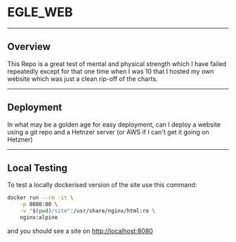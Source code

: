 # EGLE_WEB

---

## Overview

This Repo is a great test of mental and physical strength which I have failed repeatedly except for that one time when I was 10 that I hosted my own website which was just a clean rip-off of the charts.

---

## Deployment

In what may be a golden age for easy deployment, can I deploy a website using a git repo and a Hetnzer server (or AWS if I can't get it going on Hetzner)

---

## Local Testing

To test a locally dockerised version of the site use this command:

```sh
docker run --rm -it \
    -p 8080:80 \
    -v "$(pwd)/site":/usr/share/nginx/html:ro \
    nginx:alpine
```

and you should see a site on [http://localhost:8080](http://localhost:8080)